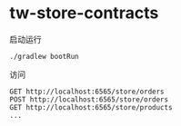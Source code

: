 # tw-store-contracts
启动运行
```
./gradlew bootRun
```
访问
```
GET http://localhost:6565/store/orders
POST http://localhost:6565/store/orders
GET http://localhost:6565/store/products
...
```
